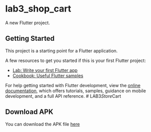 # lab3_shop_cart

A new Flutter project.

## Getting Started

This project is a starting point for a Flutter application.

A few resources to get you started if this is your first Flutter project:

- [Lab: Write your first Flutter app](https://docs.flutter.dev/get-started/codelab)
- [Cookbook: Useful Flutter samples](https://docs.flutter.dev/cookbook)

For help getting started with Flutter development, view the
[online documentation](https://docs.flutter.dev/), which offers tutorials,
samples, guidance on mobile development, and a full API reference.
#   L A B 3 _ S t o r e _ C a r t 


## Download APK
You can download the APK file [here](https://drive.google.com/file/d/1bIibGXu-J2XjiDatRVVxR2o_yNLPXsV0/view?usp=sharing)
